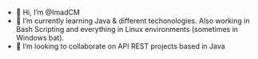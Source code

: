 - 👋 Hi, I’m @ImadCM
- 🌱 I’m currently learning Java & different techonologies. Also working in Bash Scripting and everything in Linux environments (sometimes in Windows bat).
- 🔭 I’m looking to collaborate on API REST projects based in Java


<!---
ImadCM/ImadCM is a ✨ special ✨ repository because its `README.md` (this file) appears on your GitHub profile.
You can click the Preview link to take a look at your changes.
const ImadCM = {
  code: ["Java", "Python"],
  askMeAbout: ["Automation & Scrapping", "Programming"],
  technologies: {
      backend: ["Nodejs", "JS"],
  }
}
--->




